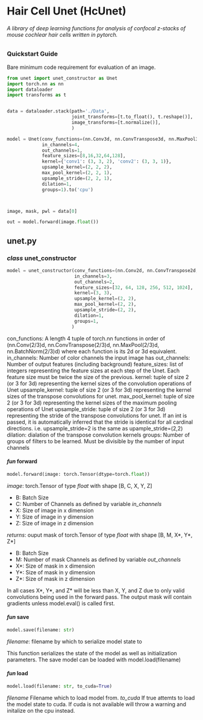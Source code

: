 # Hair Cell Unet (HcUnet)
###### A library of deep learning functions for analysis of confocal z-stacks of mouse cochlear hair cells written in pytorch.

### Quickstart Guide
Bare minimum code requirement for evaluation of an image. 
```python
from unet import unet_constructor as Unet
import torch.nn as nn
import dataloader
import transforms as t


data = dataloader.stack(path='./Data',
                        joint_transforms=[t.to_float(), t.reshape()],
                        image_transforms=[t.normalize()],
                        )

model = Unet(conv_functions=(nn.Conv3d, nn.ConvTranspose3d, nn.MaxPool3d, nn.BatchNorm3d),
             in_channels=4,
             out_channels=1,
             feature_sizes=[8,16,32,64,128],
             kernel={'conv1': (3, 3, 2), 'conv2': (3, 3, 1)},
             upsample_kernel=(2, 2, 2),
             max_pool_kernel=(2, 2, 1),
             upsample_stride=(2, 2, 1),
             dilation=1,
             groups=1).to('cpu')



image, mask, pwl = data[0]

out = model.forward(image.float())
```




## **unet.py**

### _class_ **unet_constructor**
```python
model = unet_constructor(conv_functions=(nn.Conv2d, nn.ConvTranspose2d, nn.MaxPool2d, nn.BatchNorm3d),
                         in_channels=3,
                         out_channels=2,
                         feature_sizes=[32, 64, 128, 256, 512, 1024],
                         kernel=(3, 3),
                         upsample_kernel=(2, 2),
                         max_pool_kernel=(2, 2),
                         upsample_stride=(2, 2),
                         dilation=1,
                         groups=1,
                        )
```
con_functions: A length 4 tuple of torch.nn functions in order of (nn.Conv(2/3)d, nn.ConvTranspose(2/3)d, nn.MaxPool(2/3)d, nn.BatchNorm(2/3)d) where each function is its 2d or 3d equivalent.
in_channels: Number of color channels the input image has 
out_channels: Number of output features (including background)
feature_sizes: list of integers representing the feature sizes at each step of the Unet. Each feature size must be twice the size of the previous. 
kernel: tuple of size 2 (or 3 for 3d) representing the kernel sizes of the convolution operations of Unet
upsample_kernel: tuple of size 2 (or 3 for 3d) representing the kernel sizes of the transpose convolutions for unet.
max_pool_kernel: tuple of size 2 (or 3 for 3d) representing the kernel sizes of the maximum pooling operations of Unet
upsample_stride: tuple of size 2 (or 3 for 3d) representing the stride of the transpose convolutions for unet. If an int is passed, it is automatically inferred that the stride is identical for all cardinal directions. i.e. upsample_stride=2 is the same as upample_stride=(2,2)
dilation: dialation of the transpose convolution kernels
groups: Number of groups of filters to be learned. Must be divisible by the number of input channels
#### _fun_ **forward**
```python
model.forward(image: torch.Tensor(dtype=torch.float))
```
*image*: torch.Tensor of type _float_ with shape [B, C, X, Y, Z] 
* B: Batch Size
* C: Number of Channels as defined by variable _in_channels_
* X: Size of image in x dimension
* Y: Size of image in y dimension
* Z: Size of image in z dimension

*returns*: ouput mask of torch.Tensor of type _float_ with shape [B, M, X*, Y*, Z*]
* B: Batch Size
* M: Number of mask Channels as defined by variable _out_channels_
* X*: Size of mask in x dimension
* Y*: Size of mask in y dimension
* Z*: Size of mask in z dimension

In all cases X*, Y*, and Z* will be less than X, Y, and Z due to only valid convolutions being used in the forward pass. The output mask will contain gradients unless model.eval() is called first. 

#### _fun_ **save**
```python
model.save(filename: str)
```
*filename*: filename by which to serialize model state to

This function serializes the state of the model as well as initialization parameters. The save model can be loaded with model.load(filename)

#### _fun_ **load**
```python
model.load(filename: str, to_cuda=True)
```
*filename* Filename which to load model from. 
*to_cuda* If true attemts to load the model state to cuda. If cuda is not available will throw a warning and initalize on the cpu instead. 